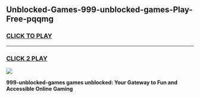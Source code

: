 
## Unblocked-Games-999-unblocked-games-Play-Free-pqqmg
<h3>
<a href="https://premium76.site?title=999-unblocked-games&ref=17A">CLICK TO PLAY</a></h3>
<hr>

<h3>
<a href="https://premium76.site?title=999-unblocked-games&ref=17A">CLICK 2 PLAY</a>
  
</h3>

<a href="https://premium76.site?title=999-unblocked-games&ref=17A"><img src="https://clearcache.store/games.png"></a>


**999-unblocked-games games unblocked: Your Gateway to Fun and Accessible Online Gaming**
